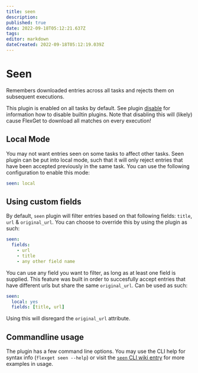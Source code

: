 ```yaml
---
title: seen
description: 
published: true
date: 2022-09-18T05:12:21.637Z
tags: 
editor: markdown
dateCreated: 2022-09-18T05:12:19.039Z
---
```


# Seen
Remembers downloaded entries across all tasks and rejects them on subsequent executions.

This plugin is enabled on all tasks by default. See plugin [disable](/Plugins/disable) for information how to disable builtin plugins. Note that disabling this will (likely) cause FlexGet to download all matches on every execution!

## Local Mode
You may not want entries seen on some tasks to affect other tasks. Seen plugin can be put into local mode, such that it will only reject entries that have been accepted previously in the same task. You can use the following configuration to enable this mode:
```yaml
seen: local
```

## Using custom fields
By default, `seen` plugin will filter entries based on that following fields: `title`, `url` & `original_url`. You can choose to override this by using the plugin as such:
```yaml
seen:
  fields:
    - url
    - title
    - any other field name
```

You can use any field you want to filter, as long as at least one field is supplied. This feature was built in order to succesfully accept entries that have different urls but share the same `original_url`. Can be used as such:
```yaml
seen:
  local: yes
  fields: [title, url]
```
Using this will disregard the `original_url` attribute. 

## Commandline usage
The plugin has a few command line options. You may use the CLI help for syntax info (`flexget seen --help`) or visit the [`seen` CLI wiki entry](/CLI/seen) for more examples in usage.